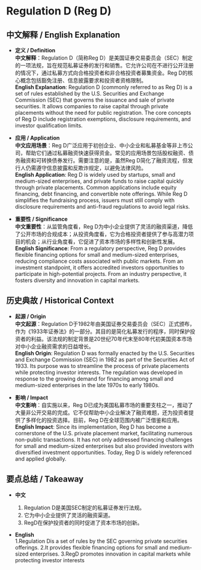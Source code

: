 # Regulation D (Reg D)

## 中文解释 / English Explanation

* **定义 / Definition**  
  **中文解释**：Regulation D（简称Reg D）是美国证券交易委员会（SEC）制定的一项法规，旨在规范私募证券的发行和销售。它允许公司在不进行公开注册的情况下，通过私募方式向合格投资者和非合格投资者募集资金。Reg D的核心概念包括豁免注册、信息披露要求和投资者资格限制。  
  **English Explanation**: Regulation D (commonly referred to as Reg D) is a set of rules established by the U.S. Securities and Exchange Commission (SEC) that governs the issuance and sale of private securities. It allows companies to raise capital through private placements without the need for public registration. The core concepts of Reg D include registration exemptions, disclosure requirements, and investor qualification limits.

* **应用 / Application**  
  **中文应用场景**：Reg D广泛应用于初创企业、中小企业和私募基金等非上市公司，帮助它们通过私募融资快速获得资金。常见的应用场景包括股权融资、债务融资和可转换债券发行。需要注意的是，虽然Reg D简化了融资流程，但发行人仍需遵守信息披露和反欺诈规定，以避免法律风险。  
  **English Application**: Reg D is widely used by startups, small and medium-sized enterprises, and private funds to raise capital quickly through private placements. Common applications include equity financing, debt financing, and convertible note offerings. While Reg D simplifies the fundraising process, issuers must still comply with disclosure requirements and anti-fraud regulations to avoid legal risks.

* **重要性 / Significance**  
  **中文重要性**：从监管角度看，Reg D为中小企业提供了灵活的融资渠道，降低了公开市场的合规成本；从投资角度看，它为合格投资者提供了参与高潜力项目的机会；从行业角度看，它促进了资本市场的多样性和创新性发展。  
  **English Significance**: From a regulatory perspective, Reg D provides flexible financing options for small and medium-sized enterprises, reducing compliance costs associated with public markets. From an investment standpoint, it offers accredited investors opportunities to participate in high-potential projects. From an industry perspective, it fosters diversity and innovation in capital markets.

## 历史典故 / Historical Context

* **起源 / Origin**  
  **中文起源**：Regulation D于1982年由美国证券交易委员会（SEC）正式颁布，作为《1933年证券法》的一部分。其目的是简化私募发行的程序，同时保护投资者的利益。该法规的制定背景是20世纪70年代末至80年代初美国资本市场对中小企业融资需求的日益增长。  
  **English Origin**: Regulation D was formally enacted by the U.S. Securities and Exchange Commission (SEC) in 1982 as part of the Securities Act of 1933. Its purpose was to streamline the process of private placements while protecting investor interests. The regulation was developed in response to the growing demand for financing among small and medium-sized enterprises in the late 1970s to early 1980s.

* **影响 / Impact**  
  **中文影响**：自实施以来，Reg D已成为美国私募市场的重要支柱之一，推动了大量非公开交易的完成。它不仅帮助中小企业解决了融资难题，还为投资者提供了多样化的投资选择。目前，Reg D在全球范围内被广泛借鉴和应用。  
  **English Impact**: Since its implementation, Reg D has become a cornerstone of the U.S. private placement market, facilitating numerous non-public transactions. It has not only addressed financing challenges for small and medium-sized enterprises but also provided investors with diversified investment opportunities. Today, Reg D is widely referenced and applied globally.

## 要点总结 / Takeaway

* **中文**  
  1. Regulation D是美国SEC制定的私募证券发行法规。
  2. 它为中小企业提供了灵活的融资渠道。
  3. RegD在保护投资者的同时促进了资本市场的创新。

* **English**  
  1.Regulation Dis a set of rules by the SEC governing private securities offerings.
  2.It provides flexible financing options for small and medium-sized enterprises.
  3.RegD promotes innovation in capital markets while protecting investor interests